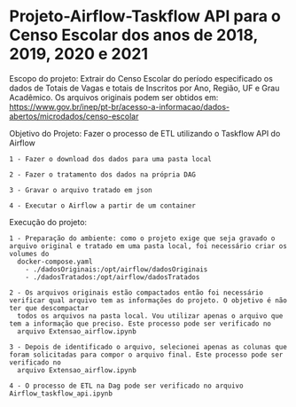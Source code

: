 # Projeto-Airflow-Taskflow API para o Censo Escolar dos anos de 2018, 2019, 2020 e 2021

Escopo do projeto: Extrair do Censo Escolar do período especificado os dados de Totais de Vagas e totais de Inscritos por Ano, Região, UF e Grau Acadêmico. 
    Os arquivos originais podem ser obtidos em: https://www.gov.br/inep/pt-br/acesso-a-informacao/dados-abertos/microdados/censo-escolar

Objetivo do Projeto: Fazer o processo de ETL utilizando o Taskflow API do Airflow

    1 - Fazer o download dos dados para uma pasta local
  
    2 - Fazer o tratamento dos dados na própria DAG
  
    3 - Gravar o arquivo tratado em json
  
    4 - Executar o Airflow a partir de um container 
  

Execução do projeto:

    1 - Preparação do ambiente: como o projeto exige que seja gravado o arquivo original e tratado em uma pasta local, foi necessário criar os volumes do 
      docker-compose.yaml
        - ./dadosOriginais:/opt/airflow/dadosOriginais
        - ./dadosTratados:/opt/airflow/dadosTratados
    
    2 - Os arquivos originais estão compactados então foi necessário verificar qual arquivo tem as informações do projeto. O objetivo é não ter que descompactar 
      todos os arquivos na pasta local. Vou utilizar apenas o arquivo que tem a informação que preciso. Este processo pode ser verificado no 
      arquivo Extensao_airflow.ipynb
      
    3 - Depois de identificado o arquivo, selecionei apenas as colunas que foram solicitadas para compor o arquivo final. Este processo pode ser verificado no 
      arquivo Extensao_airflow.ipynb
    
    4 - O processo de ETL na Dag pode ser verificado no arquivo Airflow_taskflow_api.ipynb
    
